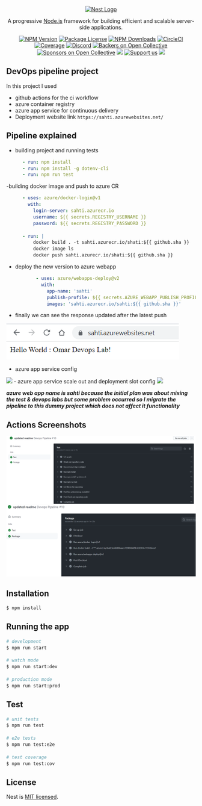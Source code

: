 <p align="center">
  <a href="http://nestjs.com/" target="blank"><img src="https://nestjs.com/img/logo_text.svg" width="320" alt="Nest Logo" /></a>
</p>

[circleci-image]: https://img.shields.io/circleci/build/github/nestjs/nest/master?token=abc123def456
[circleci-url]: https://circleci.com/gh/nestjs/nest

  <p align="center">A progressive <a href="http://nodejs.org" target="_blank">Node.js</a> framework for building efficient and scalable server-side applications.</p>
    <p align="center">
<a href="https://www.npmjs.com/~nestjscore" target="_blank"><img src="https://img.shields.io/npm/v/@nestjs/core.svg" alt="NPM Version" /></a>
<a href="https://www.npmjs.com/~nestjscore" target="_blank"><img src="https://img.shields.io/npm/l/@nestjs/core.svg" alt="Package License" /></a>
<a href="https://www.npmjs.com/~nestjscore" target="_blank"><img src="https://img.shields.io/npm/dm/@nestjs/common.svg" alt="NPM Downloads" /></a>
<a href="https://circleci.com/gh/nestjs/nest" target="_blank"><img src="https://img.shields.io/circleci/build/github/nestjs/nest/master" alt="CircleCI" /></a>
<a href="https://coveralls.io/github/nestjs/nest?branch=master" target="_blank"><img src="https://coveralls.io/repos/github/nestjs/nest/badge.svg?branch=master#9" alt="Coverage" /></a>
<a href="https://discord.gg/G7Qnnhy" target="_blank"><img src="https://img.shields.io/badge/discord-online-brightgreen.svg" alt="Discord"/></a>
<a href="https://opencollective.com/nest#backer" target="_blank"><img src="https://opencollective.com/nest/backers/badge.svg" alt="Backers on Open Collective" /></a>
<a href="https://opencollective.com/nest#sponsor" target="_blank"><img src="https://opencollective.com/nest/sponsors/badge.svg" alt="Sponsors on Open Collective" /></a>
  <a href="https://paypal.me/kamilmysliwiec" target="_blank"><img src="https://img.shields.io/badge/Donate-PayPal-ff3f59.svg"/></a>
    <a href="https://opencollective.com/nest#sponsor"  target="_blank"><img src="https://img.shields.io/badge/Support%20us-Open%20Collective-41B883.svg" alt="Support us"></a>
  <a href="https://twitter.com/nestframework" target="_blank"><img src="https://img.shields.io/twitter/follow/nestframework.svg?style=social&label=Follow"></a>
</p>
  <!--[![Backers on Open Collective](https://opencollective.com/nest/backers/badge.svg)](https://opencollective.com/nest#backer)
  [![Sponsors on Open Collective](https://opencollective.com/nest/sponsors/badge.svg)](https://opencollective.com/nest#sponsor)-->

## DevOps pipeline project
In this project I used 
- github actions for the ci workflow
- azure container registry
- azure app service for continuous delivery
 - Deployment website link
 `https://sahti.azurewebsites.net/`
## Pipeline explained
- building project and running tests
```yaml
      - run: npm install
      - run: npm install -g dotenv-cli
      - run: npm run test
```
-building docker image and push to azure CR

```yaml
      - uses: azure/docker-login@v1
        with:
          login-server: sahti.azurecr.io
          username: ${{ secrets.REGISTRY_USERNAME }}
          password: ${{ secrets.REGISTRY_PASSWORD }}

      - run: |
          docker build . -t sahti.azurecr.io/shati:${{ github.sha }}
          docker image ls
          docker push sahti.azurecr.io/shati:${{ github.sha }}
```
- deploy the new version to azure webapp


```yaml
           - uses: azure/webapps-deploy@v2
             with:
               app-name: 'sahti'
               publish-profile: ${{ secrets.AZURE_WEBAPP_PUBLISH_PROFILE }}
               images: 'sahti.azurecr.io/sahti:${{ github.sha }}'
```

- finally we can see the response updated after the latest push
<img src="./readme_assets/deploy.PNG">

- azure app service config
<img src="./readme_assets/config.PNG">
- azure app service scale out and deployment slot config
<img src="./readme_assets/config2.PNG">

***azure web app name is sahti because the initial plan was about mixing the test & devops labs
but some problem occurred so I migrate the pipeline to this dummy project which does not affect it functionality***

## Actions Screenshots
<img src="./readme_assets/ci1.PNG">
<img src="./readme_assets/ci%202.PNG">


## Installation

```bash
$ npm install
```

## Running the app

```bash
# development
$ npm run start

# watch mode
$ npm run start:dev

# production mode
$ npm run start:prod
```

## Test

```bash
# unit tests
$ npm run test

# e2e tests
$ npm run test:e2e

# test coverage
$ npm run test:cov
```


## License

Nest is [MIT licensed](LICENSE).
